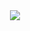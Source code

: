<div align= "center">
    <img src="https://capsule-render.vercel.app/api?type=waving&color=0:8479d2,100:074474&height=240&text=%0AHanJae's%20Github&animation=&fontColor=ffffff&fontSize=40" />
</div>
    
